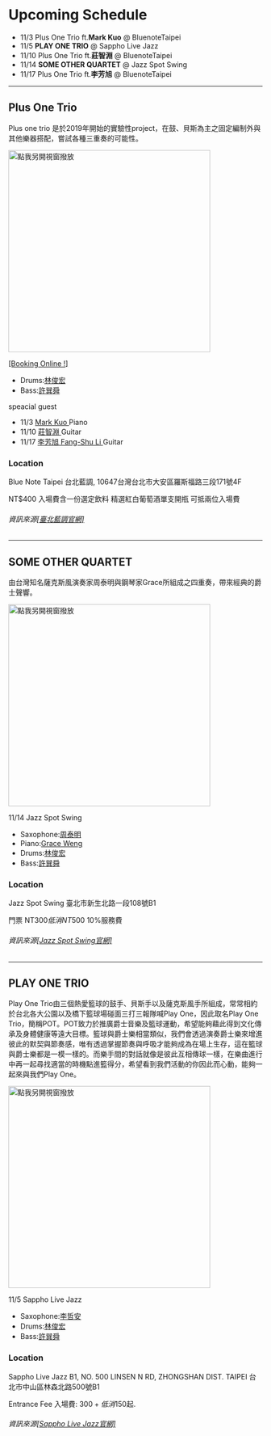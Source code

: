 # Upcoming Schedule

- 11/3  Plus One Trio ft.__Mark Kuo__ @ BluenoteTaipei
- 11/5 **PLAY ONE TRIO** @ Sappho Live Jazz
- 11/10 Plus One Trio ft.**莊智淵**  @ BluenoteTaipei
- 11/14 **SOME OTHER QUARTET** @ Jazz Spot Swing
- 11/17 Plus One Trio ft.__李芳旭__  @ BluenoteTaipei



***
## Plus One Trio

Plus one trio 是於2019年開始的實驗性project，在鼓、貝斯為主之固定編制外與其他樂器搭配，嘗試各種三重奏的可能性。



<a href="https://www.facebook.com/events/759144631583521/?event_time_id=759144638250187
" target="_blank"><img src="https://i.imgur.com/pb5dnlm.jpg" 
alt="點我另開視窗撥放" width="400"/></a>

<a href="https://www.bluenotetaipei.com/events/tai-bei-lan-diao-zhou-er-jue-shi-xian-chang-1103-plus-one-trio-tue" target="_blank">[Booking Online !]</a>

 * Drums:<a href="https://www.facebook.com/JeffreyOnDrums/" target="_blank">林俊宏</a>
 * Bass:<a href="https://www.facebook.com/hsunshun.hsu/" target="_blank">許巽舜</a>
 
speacial guest

* 11/3  <a href="https://www.facebook.com/mark.kuo.8/" target="_blank">Mark Kuo </a> Piano 
* 11/10 <a href="https://www.facebook.com/ericchuangguitar" target="_blank">莊智淵 </a> Guitar  
* 11/17 <a href="https://www.facebook.com/fangshu.li/" target="_blank">李芳旭 Fang-Shu Li </a> Guitar  




###  Location
Blue Note Taipei 台北藍調, 10647台灣台北市大安區羅斯福路三段171號4F

NT$400 入場費含一份選定飲料 精選紅白葡萄酒單支開瓶 可抵兩位入場費

###### 資訊來源<a href="https://www.bluenotetaipei.com/">[臺北藍調官網]</a>
---
## SOME OTHER QUARTET

由台灣知名薩克斯風演奏家周泰明與鋼琴家Grace所組成之四重奏，帶來經典的爵士聲響。 


<a href="https://www.facebook.com/events/308217986901161/
" target="_blank"><img src="https://imgur.com/g4auBKa.jpg" 
alt="點我另開視窗撥放" width="400"/></a>

11/14 Jazz Spot Swing

 * Saxophone:<a href="https://www.facebook.com/TimingChou/" target="_blank">周泰明</a>
 * Piano:<a href="https://www.facebook.com/grace.weng.927/" target="_blank">Grace Weng</a>
 * Drums:<a href="https://www.facebook.com/JeffreyOnDrums/" target="_blank">林俊宏</a>
 * Bass:<a href="https://www.facebook.com/hsunshun.hsu/" target="_blank">許巽舜</a>

###  Location
Jazz Spot Swing 臺北市新生北路一段108號B1

門票 NT$300 低消 NT$500 10%服務費

###### 資訊來源<a href="https://www.facebook.com/JazzSwingSpot/">[Jazz Spot Swing官網]</a>
---

## PLAY ONE TRIO

Play One Trio由三個熱愛籃球的鼓手、貝斯手以及薩克斯風手所組成，常常相約於台北各大公園以及橋下籃球場碰面三打三報隊喊Play One，因此取名Play One Trio，簡稱POT。POT致力於推廣爵士音樂及籃球運動，希望能夠藉此得到文化傳承及身體健康等遠大目標。籃球與爵士樂相當類似，我們會透過演奏爵士樂來增進彼此的默契與節奏感，唯有透過掌握節奏與呼吸才能夠成為在場上生存，這在籃球與爵士樂都是一模一樣的。而樂手間的對話就像是彼此互相傳球一樣，在樂曲進行中再一起尋找適當的時機點進籃得分，希望看到我們活動的你因此而心動，能夠一起來與我們Play One。

<a href="https://www.facebook.com/events/371921003953252/
" target="_blank"><img src="https://imgur.com/8UaHlIo.jpg" 
alt="點我另開視窗撥放" width="400"/></a>

11/5 Sappho Live Jazz

 * Saxophone:<a href="https://www.facebook.com/chesax318/" target="_blank">李哲安</a>
 * Drums:<a href="https://www.facebook.com/JeffreyOnDrums/" target="_blank">林俊宏</a>
 * Bass:<a href="https://www.facebook.com/hsunshun.hsu/" target="_blank">許巽舜</a>

###  Location
Sappho Live Jazz
B1, NO. 500 LINSEN N RD, ZHONGSHAN DIST. TAIPEI
台北市中山區林森北路500號B1

Entrance Fee 入場費: $300 + 低消$150起.


###### 資訊來源<a href="http://www.sappholive.com/">[Sappho Live Jazz官網]</a>







<!--

<a href="https://www.facebook.com/events/308217986901161/
" target="_blank"><img src="https://i.imgur.com/J8DCvAH.jpg" 
alt="點我另開視窗撥放" width="400"/></a>

 * Piano:<a href="https://www.facebook.com/ye.z.ting.1/" target="_blank">葉政廷</a>
 * Drums:<a href="https://www.facebook.com/JeffreyOnDrums/" target="_blank">林俊宏</a>
 * Bass:<a href="https://www.facebook.com/hsunshun.hsu/" target="_blank">許巽舜</a>




## 333 Project

3個30好幾的樂手組了個鋼琴3重奏，練團3個月發現開的都是跟3拍有關的歌曲，促成了這次的333 project

<a href="https://www.facebook.com/events/741548696634868/
" target="_blank"><img src="https://imgur.com/MhqT5gK.jpg" 
alt="點我另開視窗撥放" width="400"/></a>

 * Trombone: <a href="https://www.facebook.com/boneofthewang" target="_blank">王于維 Michael Wang </a> 
 * Piano:<a href="https://www.facebook.com/ning.tang.522/" target="_blank">唐寧</a>
 * Drums:<a href="https://www.facebook.com/JeffreyOnDrums/" target="_blank">林俊宏</a>
 * Bass:<a href="https://www.facebook.com/hsunshun.hsu/" target="_blank">許巽舜</a>

###  Location
Jazz Spot Swing 臺北市新生北路一段108號B1

門票 NT$300 低消 NT$500 10%服務費

###### 資訊來源<a href="https://www.facebook.com/JazzSwingSpot/">[Jazz Spot Swing官網]</a>
-->
